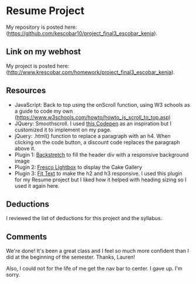 

# Resume Project

My repository is posted here: (https://github.com/kescobar10/project_final3_escobar_kenia).

## Link on my webhost

My project is posted here: (http://www.krescobar.com/homework/project_final3_escobar_kenia).

## Resources

* JavaScript: Back to top using the onScroll function, using W3 schools as a guide to code my own (https://www.w3schools.com/howto/howto_js_scroll_to_top.asp)
* JQuery: Smoothscroll. I used [this Codepen](https://codepen.io/kevinpowell/pen/dWzGox) as an inspiration but I customized it to implement on my page.
* jQuery: .html() function to replace a paragraph with an h4. When clicking on the code button, a discount code replaces the paragraph above it.
* Plugin 1: [Backstretch](http://www.jquery-backstretch.com/) to fill the header div with a responsive background image
* Plugin 2: [Fresco Lightbox](http://www.frescojs.com/) to display the Cake Gallery
* Plugin 3: [Fit Text](http://fittextjs.com/) to make the h2 and h3 responsive. I used this plugin for my Resume project but I liked how it helped with heading sizing so I used it again here.

## Deductions

I reviewed the list of deductions for this project and the syllabus.

## Comments

We're done! It's been a great class and I feel so much more confident than I did at the beginning of the semester. Thanks, Lauren!

Also, I could not for the life of me get the nav bar to center. I gave up. I'm sorry.
